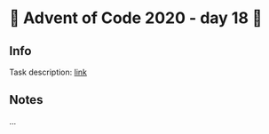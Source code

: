 # 🎄 Advent of Code 2020 - day 18 🎄

## Info

Task description: [link](https://adventofcode.com/2020/day/18)

## Notes

...
